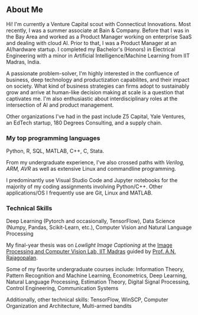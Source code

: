 ## About Me

Hi! I'm currently a Venture Capital scout with Connecticut Innovations. Most recently, I was a summer associate at Bain & Company. Before that I was in the Bay Area and worked as a Product Manager working on enterprise SaaS and dealing with cloud AI. Prior to that, I was a Product Manager at an AI/hardware startup. I completed my Bachelor's (Honors) in Electrical Engineering with a minor in Artificial Intelligence/Machine Learning from IIT Madras, India. 

A passionate problem-solver, I'm highly interested in the confluence of business, deep technology and productization capabilites, and their impact on society. What kind of business strategies can firms adopt to sustainably grow and arrive at human-like decision making at scale is a question that captivates me. I'm also enthusiastic about interdisciplinary roles at the intersection of AI and product management. 

Other organizations I've had in the past include Z5 Capital, Yale Ventures, an EdTech startup, 180 Degrees Consulting, and a supply chain. 

### My top programming languages

Python, R, SQL, MATLAB, C++, C, Stata.

From my undergraduate experience, I've also crossed paths with *Verilog, ARM, AVR* as well as extensive Linux and commandline programming.

I predominantly use Visual Studio Code and Jupyter notebooks for the majority of my coding assignments involving Python/C++. Other applications/OS I frequently use are Git, Linux and MATLAB. 

### Technical Skills

Deep Learning (Pytorch and occasionally, TensorFlow), Data Science (Numpy, Pandas, Scikit-Learn, etc.), Computer Vision and Natural Language Processing

My final-year thesis was on *Lowlight Image Captioning* at the [Image Processing and Computer Vision Lab, IIT Madras](https://www.ee.iitm.ac.in/ipcvlab/) guided by [Prof. A.N. Rajagopalan](https://www.ee.iitm.ac.in/raju/).

Some of my favorite undergraduate courses include: Information Theory, Pattern Recognition and Machine Learning, Econometrics, Deep Learning, Natural Language Processing, Estimation Theory, Digital Signal Processing, Control Engineering, Communication Systems

Additionally, other technical skills: TensorFlow, WinSCP, Computer Organization and Architecture, Multi-armed bandits
<!--
**Siddharth1101/Siddharth1101** is a ✨ _special_ ✨ repository because its `README.md` (this file) appears on your GitHub profile.

Here are some ideas to get you started:

- 🔭 I’m currently working on ...
- 🌱 I’m currently learning ...
- 👯 I’m looking to collaborate on ...
- 🤔 I’m looking for help with ...
- 💬 Ask me about ...
- 📫 How to reach me: ...
- 😄 Pronouns: ...
- ⚡ Fun fact: ...
-->
